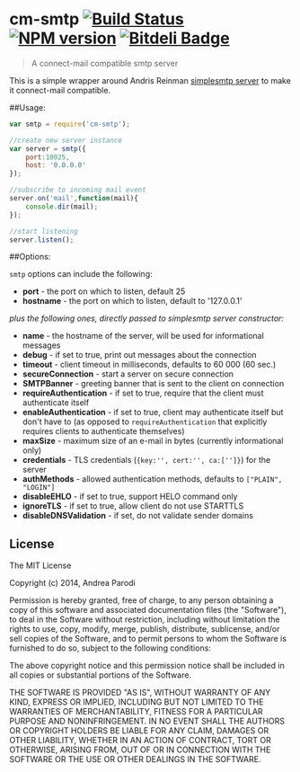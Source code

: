 # cm-smtp [![Build Status](https://secure.travis-ci.org/parroit/cm-smtp.png?branch=master)](http://travis-ci.org/parroit/cm-smtp) [![NPM version](https://badge-me.herokuapp.com/api/npm/cm-smtp.png)](http://badges.enytc.com/for/npm/cm-smtp) [![Bitdeli Badge](https://d2weczhvl823v0.cloudfront.net/parroit/cm-smtp/trend.png)](https://bitdeli.com/free "Bitdeli Badge")

> A connect-mail compatible smtp server

This is a simple wrapper around Andris Reinman [simplesmtp server](https://github.com/andris9/simplesmtp)
to make it connect-mail compatible.


##Usage: 

```javascript
var smtp = require('cm-smtp');

//create new server instance
var server = smtp({
    port:10025,
    host: '0.0.0.0'
});

//subscribe to incoming mail event
server.on('mail',function(mail){
    console.dir(mail);
});

//start listening
server.listen();
```

##Options:

`smtp` options can include the following:

* **port** - the port on which to listen, default 25
* **hostname** - the port on which to listen, default to '127.0.0.1'

_plus the following ones, directly passed to simplesmtp server constructor:_

* **name** - the hostname of the server, will be used for informational messages
* **debug** - if set to true, print out messages about the connection
* **timeout** - client timeout in milliseconds, defaults to 60 000 (60 sec.)
* **secureConnection** - start a server on secure connection
* **SMTPBanner** - greeting banner that is sent to the client on connection
* **requireAuthentication** - if set to true, require that the client must authenticate itself
* **enableAuthentication** - if set to true, client may authenticate itself but don't have to (as opposed to `requireAuthentication` that explicitly requires clients to authenticate themselves)
* **maxSize** - maximum size of an e-mail in bytes (currently informational only)
* **credentials** - TLS credentials (`{key:'', cert:'', ca:['']}`) for the server
* **authMethods** - allowed authentication methods, defaults to `["PLAIN", "LOGIN"]`
* **disableEHLO** - if set to true, support HELO command only
* **ignoreTLS** - if set to true, allow client do not use STARTTLS
* **disableDNSValidation** - if set, do not validate sender domains



## License 

The MIT License

Copyright (c) 2014, Andrea Parodi

Permission is hereby granted, free of charge, to any person
obtaining a copy of this software and associated documentation
files (the "Software"), to deal in the Software without
restriction, including without limitation the rights to use,
copy, modify, merge, publish, distribute, sublicense, and/or sell
copies of the Software, and to permit persons to whom the
Software is furnished to do so, subject to the following
conditions:

The above copyright notice and this permission notice shall be
included in all copies or substantial portions of the Software.

THE SOFTWARE IS PROVIDED "AS IS", WITHOUT WARRANTY OF ANY KIND,
EXPRESS OR IMPLIED, INCLUDING BUT NOT LIMITED TO THE WARRANTIES
OF MERCHANTABILITY, FITNESS FOR A PARTICULAR PURPOSE AND
NONINFRINGEMENT. IN NO EVENT SHALL THE AUTHORS OR COPYRIGHT
HOLDERS BE LIABLE FOR ANY CLAIM, DAMAGES OR OTHER LIABILITY,
WHETHER IN AN ACTION OF CONTRACT, TORT OR OTHERWISE, ARISING
FROM, OUT OF OR IN CONNECTION WITH THE SOFTWARE OR THE USE OR
OTHER DEALINGS IN THE SOFTWARE.

